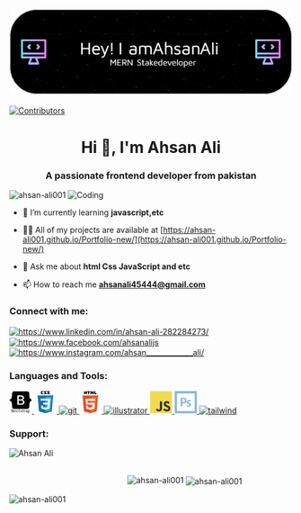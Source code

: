 ![Header](https://github.com/Ahsan-ali001/Ahsan-ali001/blob/main/github-header-image%20(3).png?raw=true)  <br><br> 
[![Contributors](https://img.shields.io/github/contributors/joshbuchea/head.svg?style=for-the-badge)](https://github.com/joshbuchea/HEAD/graphs/contributors)
<h1 align="center">Hi 👋, I'm Ahsan Ali</h1>
<h3 align="center">A passionate frontend developer from pakistan</h3>
<img align="right" alt="Coding" width="400" src="https://camo.githubusercontent.com/cae12fddd9d6982901d82580bdf321d81fb299141098ca1c2d4891870827bf17/68747470733a2f2f6d69726f2e6d656469756d2e636f6d2f6d61782f313336302f302a37513379765349765f7430696f4a2d5a2e676966">

<p align="left"> <img src="https://komarev.com/ghpvc/?username=ahsan-ali001&label=Profile%20views&color=0e75b6&style=flat" alt="ahsan-ali001" /> </p>

- 🌱 I’m currently learning **javascript,etc**

- 👨‍💻 All of my projects are available at [https://ahsan-ali001.github.io/Portfolio-new/](https://ahsan-ali001.github.io/Portfolio-new/)

- 💬 Ask me about **html Css JavaScript and etc**

- 📫 How to reach me **ahsanali45444@gmail.com**

<h3 align="left">Connect with me:</h3>
<p align="left">
<a href="https://linkedin.com/in/https://www.linkedin.com/in/ahsan-ali-282284273/" target="blank"><img align="center" src="https://raw.githubusercontent.com/rahuldkjain/github-profile-readme-generator/master/src/images/icons/Social/linked-in-alt.svg" alt="https://www.linkedin.com/in/ahsan-ali-282284273/" height="30" width="40" /></a>
<a href="https://fb.com/https://www.facebook.com/ahsanalijs" target="blank"><img align="center" src="https://raw.githubusercontent.com/rahuldkjain/github-profile-readme-generator/master/src/images/icons/Social/facebook.svg" alt="https://www.facebook.com/ahsanalijs" height="30" width="40" /></a>
<a href="https://instagram.com/https://www.instagram.com/ahsan_____________ali/" target="blank"><img align="center" src="https://raw.githubusercontent.com/rahuldkjain/github-profile-readme-generator/master/src/images/icons/Social/instagram.svg" alt="https://www.instagram.com/ahsan_____________ali/" height="30" width="40" /></a>
</p>

<h3 align="left">Languages and Tools:</h3>
<p align="left"> <a href="https://getbootstrap.com" target="_blank" rel="noreferrer"> <img src="https://raw.githubusercontent.com/devicons/devicon/master/icons/bootstrap/bootstrap-plain-wordmark.svg" alt="bootstrap" width="40" height="40"/> </a> <a href="https://www.w3schools.com/css/" target="_blank" rel="noreferrer"> <img src="https://raw.githubusercontent.com/devicons/devicon/master/icons/css3/css3-original-wordmark.svg" alt="css3" width="40" height="40"/> </a> <a href="https://git-scm.com/" target="_blank" rel="noreferrer"> <img src="https://www.vectorlogo.zone/logos/git-scm/git-scm-icon.svg" alt="git" width="40" height="40"/> </a> <a href="https://www.w3.org/html/" target="_blank" rel="noreferrer"> <img src="https://raw.githubusercontent.com/devicons/devicon/master/icons/html5/html5-original-wordmark.svg" alt="html5" width="40" height="40"/> </a> <a href="https://www.adobe.com/in/products/illustrator.html" target="_blank" rel="noreferrer"> <img src="https://www.vectorlogo.zone/logos/adobe_illustrator/adobe_illustrator-icon.svg" alt="illustrator" width="40" height="40"/> </a> <a href="https://developer.mozilla.org/en-US/docs/Web/JavaScript" target="_blank" rel="noreferrer"> <img src="https://raw.githubusercontent.com/devicons/devicon/master/icons/javascript/javascript-original.svg" alt="javascript" width="40" height="40"/> </a> <a href="https://www.photoshop.com/en" target="_blank" rel="noreferrer"> <img src="https://raw.githubusercontent.com/devicons/devicon/master/icons/photoshop/photoshop-line.svg" alt="photoshop" width="40" height="40"/> </a> <a href="https://tailwindcss.com/" target="_blank" rel="noreferrer"> <img src="https://www.vectorlogo.zone/logos/tailwindcss/tailwindcss-icon.svg" alt="tailwind" width="40" height="40"/> </a> </p>

<h3 align="left">Support:</h3>
<p><a href="https://www.buymeacoffee.com/Ahsan Ali"> <img align="left" src="https://cdn.buymeacoffee.com/buttons/v2/default-yellow.png" height="50" width="210" alt="Ahsan Ali" /></a></p><br><br>

<p><img align="left" src="https://github-readme-stats.vercel.app/api/top-langs?username=ahsan-ali001&show_icons=true&locale=en&layout=compact" alt="ahsan-ali001" /></p>

<p>&nbsp;<img align="center" src="https://github-readme-stats.vercel.app/api?username=ahsan-ali001&show_icons=true&locale=en" alt="ahsan-ali001" /></p>

<p><img align="center" src="https://github-readme-streak-stats.herokuapp.com/?user=ahsan-ali001&" alt="ahsan-ali001" /></p>

<!--
**Ahsan-ali001/Ahsan-ali001** is a ✨ _special_ ✨ repository because its `README.md` (this file) appears on your GitHub profile.

Here are some ideas to get you started:

- 🔭 I’m currently working on ...
- 🌱 I’m currently learning ...
- 👯 I’m looking to collaborate on ...
- 🤔 I’m looking for help with ...
- 💬 Ask me about ...
- 📫 How to reach me: ...
- 😄 Pronouns: ...
- ⚡ Fun fact: ...
-->
